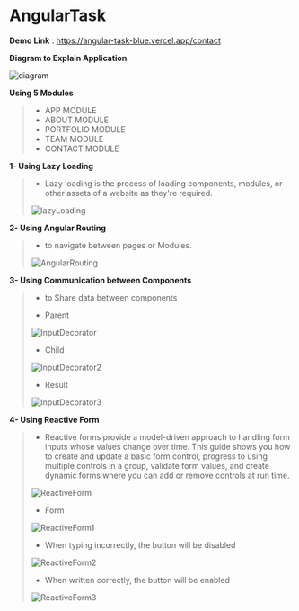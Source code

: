 # AngularTask

**Demo Link** :  https://angular-task-blue.vercel.app/contact

**Diagram to Explain Application**

![diagram](https://github.com/Ahmed-Abd-Ellatif/Angular-task/assets/61418344/fa13ea48-5b37-4f12-8dff-e47eb5a36b6f)


**Using 5 Modules** 

> - APP MODULE
> - ABOUT MODULE
> - PORTFOLIO MODULE
> - TEAM MODULE
> - CONTACT MODULE


**1- Using Lazy Loading**

> - Lazy loading is the process of loading components, modules, or other assets of a website as they're required.
>
> ![lazyLoading](https://github.com/Ahmed-Abd-Ellatif/Angular-task/assets/61418344/26f39b34-7415-4e9c-9938-401766fc9aa6)

**2- Using Angular Routing**

> - to navigate between pages or Modules.
>
> ![AngularRouting](https://github.com/Ahmed-Abd-Ellatif/Angular-task/assets/61418344/7266138a-aad7-419a-9e68-79ccaccf6b37)


**3- Using Communication between Components**

> - to Share data between components
> 
> - Parent
>   
> ![InputDecorator](https://github.com/Ahmed-Abd-Ellatif/Angular-task/assets/61418344/6136776a-e90c-404b-81e3-8989fcc4da69)
> 
> - Child
>   
> ![InputDecorator2](https://github.com/Ahmed-Abd-Ellatif/Angular-task/assets/61418344/4f5139f4-708d-44f9-8470-27503c19bcf3)
>
> - Result
>   
> ![InputDecorator3](https://github.com/Ahmed-Abd-Ellatif/Angular-task/assets/61418344/63f4dee6-b99b-4e72-b9e9-668fd549ef94)


**4- Using Reactive Form**

> - Reactive forms provide a model-driven approach to handling form inputs whose values change over time. This guide shows you how to create and update a basic form control, progress to using multiple controls in a group, validate form values, and create dynamic forms where you can add or remove controls at run time.
> 
> 
> ![ReactiveForm](https://github.com/Ahmed-Abd-Ellatif/Angular-task/assets/61418344/3bf39173-3dba-4fbb-8074-bbada1466106)
> 
> - Form
>
> ![ReactiveForm1](https://github.com/Ahmed-Abd-Ellatif/Angular-task/assets/61418344/0b80d7f6-26d3-4960-ac3b-95daf07600be)
> 
> - When typing incorrectly, the button will be disabled
>
> ![ReactiveForm2](https://github.com/Ahmed-Abd-Ellatif/Angular-task/assets/61418344/31b18ddf-84ad-4ba0-988f-0378d9a9ee00)
> 
> - When written correctly, the button will be enabled
>
> ![ReactiveForm3](https://github.com/Ahmed-Abd-Ellatif/Angular-task/assets/61418344/25a0d840-d859-4806-8bb4-bb9e13f5d2fb)

